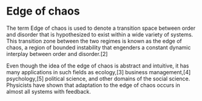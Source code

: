 # Edge of chaos

The term Edge of chaos is used to denote a transition space between order and disorder that is hypothesized to exist within a wide variety of systems. This transition zone between the two regimes is known as the edge of chaos, a region of bounded instability that engenders a constant dynamic interplay between order and disorder.[2]

Even though the idea of the edge of chaos is abstract and intuitive, it has many applications in such fields as ecology,[3] business management,[4] psychology,[5] political science, and other domains of the social science. Physicists have shown that adaptation to the edge of chaos occurs in almost all systems with feedback.
